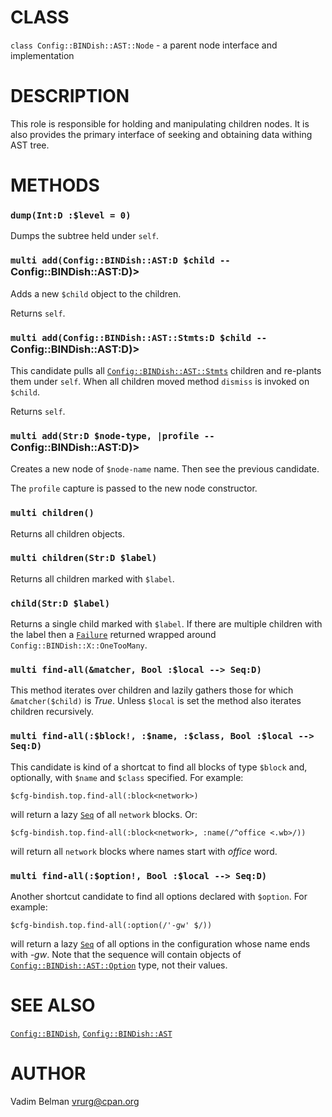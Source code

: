 CLASS
=====

`class Config::BINDish::AST::Node` - a parent node interface and implementation

DESCRIPTION
===========

This role is responsible for holding and manipulating children nodes. It is also provides the primary interface of seeking and obtaining data withing AST tree.

METHODS
=======

### `dump(Int:D :$level = 0)`

Dumps the subtree held under `self`.

### `multi add(Config::BINDish::AST:D $child --` Config::BINDish::AST:D)>

Adds a new `$child` object to the children. 

Returns `self`.

### `multi add(Config::BINDish::AST::Stmts:D $child --` Config::BINDish::AST:D)>

This candidate pulls all [`Config::BINDish::AST::Stmts`](Stmts.md) children and re-plants them under `self`. When all children moved method `dismiss` is invoked on `$child`.

Returns `self`.

### `multi add(Str:D $node-type, |profile --` Config::BINDish::AST:D)>

Creates a new node of `$node-name` name. Then see the previous candidate.

The `profile` capture is passed to the new node constructor.

### `multi children()`

Returns all children objects.

### `multi children(Str:D $label)`

Returns all children marked with `$label`.

### `child(Str:D $label)`

Returns a single child marked with `$label`. If there are multiple children with the label then a [`Failure`](https://docs.raku.org/type/Failure) returned wrapped around `Config::BINDish::X::OneTooMany`.

### `multi find-all(&matcher, Bool :$local --> Seq:D)`

This method iterates over children and lazily gathers those for which `&matcher($child)` is *True*. Unless `$local` is set the method also iterates children recursively.

### `multi find-all(:$block!, :$name, :$class, Bool :$local --> Seq:D)`

This candidate is kind of a shortcat to find all blocks of type `$block` and, optionally, with `$name` and `$class` specified. For example:

    $cfg-bindish.top.find-all(:block<network>)

will return a lazy [`Seq`](https://docs.raku.org/type/Seq) of all `network` blocks. Or:

    $cfg-bindish.top.find-all(:block<network>, :name(/^office <.wb>/))

will return all `network` blocks where names start with *office* word.

### `multi find-all(:$option!, Bool :$local --> Seq:D)`

Another shortcut candidate to find all options declared with `$option`. For example:

    $cfg-bindish.top.find-all(:option(/'-gw' $/))

will return a lazy [`Seq`](https://docs.raku.org/type/Seq) of all options in the configuration whose name ends with *-gw*. Note that the sequence will contain objects of [`Config::BINDish::AST::Option`](Option.md) type, not their values.

SEE ALSO
========

[`Config::BINDish`](../../BINDish.md), [`Config::BINDish::AST`](../AST.md)

AUTHOR
======

Vadim Belman <vrurg@cpan.org>

